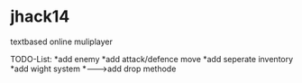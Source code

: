 jhack14
=======

textbased online muliplayer



TODO-List:
*add enemy
*add attack/defence move
*add seperate inventory
*add wight system
*--->add drop methode

